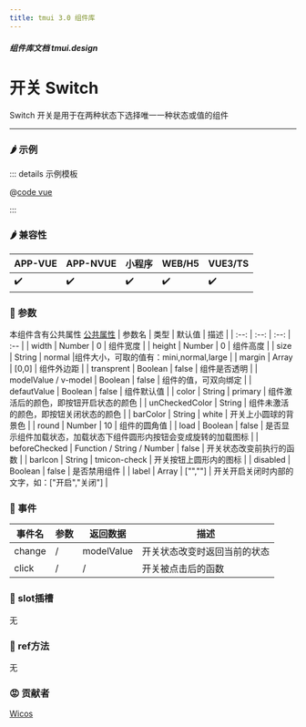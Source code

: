 ```yaml
---
title: tmui 3.0 组件库
---
```


<dirtoc></dirtoc>

##### 组件库文档 tmui.design

# 开关 Switch
Switch 开关是用于在两种状态下选择唯一一种状态或值的组件

---

### :hot_pepper: 示例

<webview url="https://tmui.design/h5/#/pages/form/switch"></webview>

::: details 示例模板

@[code vue](pages/form/switch.nvue)

:::

### :hot_pepper: 兼容性

| APP-VUE | APP-NVUE | 小程序 | WEB/H5 | VUE3/TS |
| --- | --- | --- | --- | --- |
| :heavy_check_mark: | :heavy_check_mark: | :heavy_check_mark: | :heavy_check_mark: | :heavy_check_mark: |

### :seedling: 参数

本组件含有公共属性 [公共属性](/doc/spec/组件公共样式.md)
| 参数名 | 类型 | 默认值 | 描述 |
| :--: | :--: | :--: | :-- |
| width | Number | 0 | 组件宽度 |
| height | Number | 0 | 组件高度 |
| size | String | normal |组件大小，可取的值有：mini,normal,large |
| margin | Array | [0,0] | 组件外边距 |
| transprent | Boolean | false | 组件是否透明 |
| modelValue / v-model | Boolean | false | 组件的值，可双向绑定  |
| defautValue | Boolean | false | 组件默认值 |
| color | String | primary | 组件激活后的颜色，即按钮开启状态的颜色 |
| unCheckedColor | String | 组件未激活的颜色，即按钮关闭状态的颜色 |
| barColor | String | white | 开关上小圆球的背景色 |
| round | Number | 10 | 组件的圆角值 |
| load | Boolean | false | 是否显示组件加载状态，加载状态下组件圆形内按钮会变成旋转的加载图标 |
| beforeChecked | Function / String / Number | false | 开关状态改变前执行的函数 |
| barIcon | String | tmicon-check | 开关按钮上圆形内的图标 |
| disabled | Boolean | false | 是否禁用组件 |
| label | Array | ["",""] | 开关开启关闭时内部的文字，如：["开启","关闭"] |

### :rose: 事件

| 事件名 | 参数 | 返回数据 | 描述 |
| --- | --- | --- | --- |
| change | / | modelValue | 开关状态改变时返回当前的状态 |
| click | / | / | 开关被点击后的函数 |

### :corn: slot插槽

无

### :green_salad: ref方法

无

### :rage: 贡献者

[Wicos](http://wicos.me)